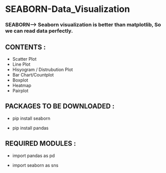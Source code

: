 # SEABORN-Data_Visualization

### SEABORN--> Seaborn visualization is better than matplotlib, So we can read data perfectly.

## CONTENTS :

- Scatter Plot
- Line Plot
- Hisyogram / Distrubution Plot
- Bar Chart/Countplot
- Boxplot
- Heatmap
- Pairplot


## PACKAGES TO BE DOWNLOADED :
* pip install seaborn

* pip install pandas

## REQUIRED MODULES :

* import pandas as pd

* import seaborn as sns

  
